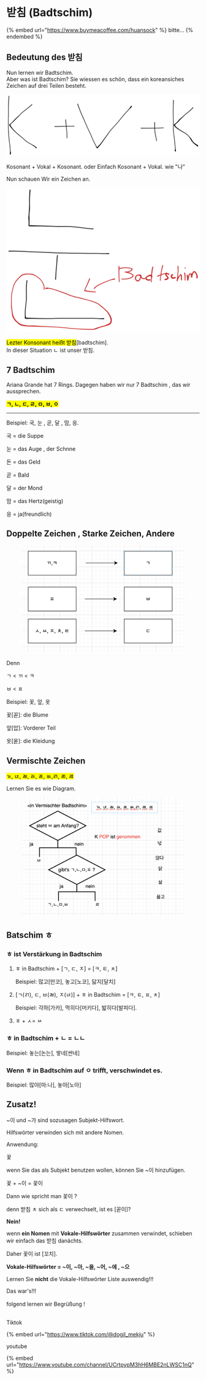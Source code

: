 # 받침 (Badtschim)

{% embed url="https://www.buymeacoffee.com/huansock" %}
bitte...
{% endembed %}

## Bedeutung des 받침

Nun lernen wir Badtschim.\
Aber was ist Badtschim? Sie wiessen es schön, dass ein koreansiches Zeichen auf drei Teilen besteht.&#x20;

<img src=".gitbook/assets/file.excalidraw (1).svg" alt="" class="gitbook-drawing">

Kosonant + Vokal + Kosonant. oder Einfach Kosonant + Vokal. wie "나"



Nun schauen Wir ein Zeichen an.



<img src=".gitbook/assets/file.excalidraw.svg" alt="" class="gitbook-drawing">

<mark style="background-color:yellow;">Lezter Konsonant heißt 받침</mark>\[badtschim].\
In dieser Situation ㄴ ist unser 받침.

## 7 Badtschim

Ariana Grande hat 7 Rings. Dagegen haben wir nur 7 Badtschim , das wir aussprechen.

<mark style="background-color:yellow;">**ㄱ, ㄴ, ㄷ, ㄹ, ㅁ, ㅂ, ㅇ**</mark>

****

Beispiel: 국, 눈 , 곧, 달 , 맘, 응.

국 = die Suppe

눈 = das Auge , der Schnne&#x20;

돈 = das Geld

곧 = Bald

달 = der Mond

맘 = das Hertz(geistig)

응 = ja(freundlich)



## Doppelte Zeichen , Starke Zeichen, Andere



<figure><img src=".gitbook/assets/image.png" alt=""><figcaption></figcaption></figure>



Denn

ㄱ < ㄲ < ㅋ

ㅂ < ㅍ



Beispiel: 꽃, 앞, 옷

꽃\[꼳]: die Blume

앞\[압]: Vorderer Teil

옷\[옫]: die Kleidung



## Vermischte Zeichen

<mark style="background-color:yellow;">ㄳ, ㄵ, ㄼ, ㄽ, ㄾ, ㅄ,ㄺ, ㄻ, ㄿ</mark>

Lernen Sie es wie Diagram.

<figure><img src=".gitbook/assets/image (3).png" alt=""><figcaption></figcaption></figure>

## Batschim ㅎ

### ㅎ ist Verstärkung in Badtschim

1.  ㅎ in Badtschim + \[ㄱ, ㄷ, ㅈ] = \[ㅋ, ㅌ, ㅊ]

    Beispiel: 많고\[만코], 놓고\[노코], 닳지\[달치]
2.  \[ㄱ(ㄺ), ㄷ, ㅂ(ㄼ), ㅈ(ㄵ)] + ㅎ in Badtschim = \[ㅋ, ㅌ, ㅍ, ㅊ]

    Beispiel: 각하\[가카], 먹히다\[머키다], 밟히다\[발피다].
3. ㅎ + ㅅ= ㅆ

### ㅎ in Badtschim + ㄴ = ㄴㄴ

Beispiel: 놓는\[논는], 쌓네\[싼네]

### Wenn ㅎ in Badtschim auf ㅇ trifft, verschwindet es.

Beispiel: 많아\[마:나],  놓아\[노아]



## Zusatz!

\~이 und \~가 sind sozusagen Subjekt-Hilfswort.

Hilfswörter verwinden sich mit andere Nomen.



Anwendung:

꽃&#x20;

wenn Sie das als Subjekt benutzen wollen, können Sie \~이 hinzufügen.

꽃 + \~이 = 꽃이



Dann wie spricht man 꽃이 ?

denn 받침 ㅊ sich als ㄷ verwechselt, ist es \[꼳이]?



**Nein!**

wenn **ein Nomen** mit **Vokale-Hilfswörter** zusammen verwindet, schieben wir einfach das 받침 danächts.



Daher 꽃이 ist \[꼬치].

**Vokale-Hilfswörter = \~이, \~아, \~을, \~어, \~에 , \~으**&#x20;

Lernen Sie **nicht** die Vokale-Hilfswörter Liste auswendig!!!



Das war's!!! \
\
folgend lernen wir Begrüßung !

\
Tiktok

{% embed url="https://www.tiktok.com/@dogil_mekju" %}

youtube

{% embed url="https://www.youtube.com/channel/UCrtpypM3hH6MBE2nLWSC1nQ" %}
